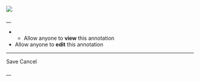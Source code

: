 ![](https://bat.bing.com/action/0?ti=56018282&Ver=2&mid=4d4f4c3c-c3c6-457c-9546-188582714ab0&sid=201ffde0635411ee902411d77b750559&vid=20202bf0635411ee9ac03f2e618b0b9f&vids=0&msclkid=N&pi=0&lg=en-US&sw=800&sh=600&sc=24&nwd=1&tl=Shortform%20%7C%20Book&p=https%3A%2F%2Fwww.shortform.com%2Fapp%2Fbook%2Famerican-marxism%2F1-page-summary&r=&lt=403&evt=pageLoad&sv=1&rn=986160)

__

  *   * Allow anyone to **view** this annotation
  * Allow anyone to **edit** this annotation



* * *

Save Cancel

__



